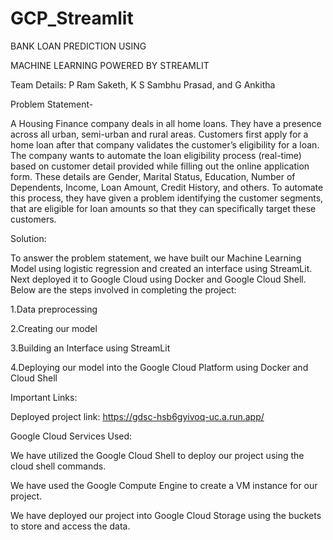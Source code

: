 # GCP_Streamlit


BANK LOAN PREDICTION USING

MACHINE LEARNING POWERED BY STREAMLIT

Team Details: P Ram Saketh, K S Sambhu Prasad, and G Ankitha

Problem Statement- 

A Housing Finance company deals in all home loans. They have a presence across all urban, semi-urban and rural areas. Customers first apply for a home loan after that company validates the customer’s eligibility for a loan. The company wants to automate the loan eligibility process (real-time) based on customer detail provided while filling out the online application form. These details are Gender, Marital Status, Education, Number of Dependents, Income, Loan Amount, Credit History, and others. To automate this process, they have given a problem identifying the customer segments, that are eligible for loan amounts so that they can specifically target these customers. 


Solution:

To answer the problem statement, we have built our Machine Learning Model using logistic regression and created an interface using StreamLit. Next deployed it to Google Cloud using Docker and Google Cloud Shell.  Below are the steps involved in completing the project:

1.Data preprocessing 

2.Creating our model

3.Building an Interface using StreamLit

4.Deploying our model into the Google Cloud Platform using Docker and Cloud Shell

Important Links:

Deployed project link: https://gdsc-hsb6gyivoq-uc.a.run.app/

Google Cloud Services Used:

We have utilized the Google Cloud Shell to deploy our project using the cloud shell commands. 

We have used the Google Compute Engine to create a VM instance for our project. 

We have deployed our project into Google Cloud Storage using the buckets to store and access the data. 

